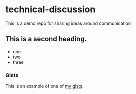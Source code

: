 # technical-discussion
This is a demo repo for sharing ideas around communication


## This is a second heading.

* one
* two
* three

### Gists

This is an example of one of [my gists](https://gist.github.com/kairos108/cdeb6cd055833ffb48d52ab9510237c7).
